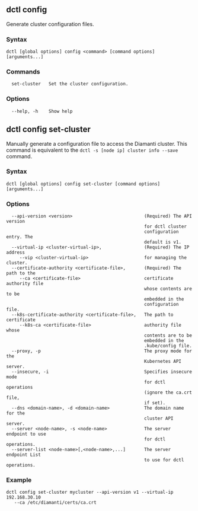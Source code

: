 ## dctl config

Generate cluster configuration files.

### Syntax

    dctl [global options] config <command> [command options] [arguments...]

### Commands

```
  set-cluster   Set the cluster configuration.
```

### Options

```
  --help, -h    Show help
```

## dctl config set-cluster

Manually generate a configuration file to access the Diamanti cluster. This command is equivalent to the `dctl -s [node ip] cluster info --save` 
command.

### Syntax

    dctl [global options] config set-cluster [command options] [arguments...]

### Options

```
  --api-version <version>                           (Required) The API version 
                                                    for dctl cluster 
                                                    configuration entry. The 
                                                    default is v1.
  --virtual-ip <cluster-virtual-ip>,                (Required) The IP address 
     --vip <cluster-virtual-ip>                     for managing the cluster.
  --certificate-authority <certificate-file>,       (Required) The path to the 
     --ca <certificate-file>                        certificate authority file 
                                                    whose contents are to be 
                                                    embedded in the 
                                                    configuration file.
  --k8s-certificate-authority <certificate-file>,   The path to certificate 
     --k8s-ca <certificate-file>                    authority file whose 
                                                    contents are to be 
                                                    embedded in the 
                                                    .kube/config file.
  --proxy, -p                                       The proxy mode for the 
                                                    Kubernetes API server.
  --insecure, -i                                    Specifies insecure mode 
                                                    for dctl operations 
                                                    (ignore the ca.crt file, 
                                                    if set).
  --dns <domain-name>, -d <domain-name>             The domain name for the 
                                                    cluster API server.
  --server <node-name>, -s <node-name>              The server endpoint to use 
                                                    for dctl operations.
  --server-list <node-name>[,<node-name>,...]       The server endpoint List 
                                                    to use for dctl operations.
```

### Example

    dctl config set-cluster mycluster --api-version v1 --virtual-ip 192.168.30.10 
       --ca /etc/diamanti/certs/ca.crt
